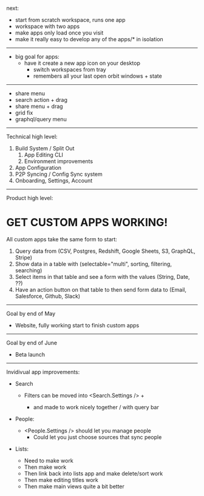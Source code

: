 next:

- start from scratch workspace, runs one app
- workspace with two apps
- make apps only load once you visit
- make it really easy to develop any of the apps/* in isolation

---

- big goal for apps:
  - have it create a new app icon on your desktop
    - switch workspaces from tray
    - remembers all your last open orbit windows + state

---

- share menu
- search action + drag
- share menu + drag
- grid fix
- graphql/query menu

---

Technical high level:

1. Build System / Split Out
   1. App Editing CLI
   2. Environment improvements
2. App Configuration
3. P2P Syncing / Config Sync system
4. Onboarding, Settings, Account

---

Product high level:

# GET CUSTOM APPS WORKING!

All custom apps take the same form to start:

1. Query data from (CSV, Postgres, Redshift, Google Sheets, S3, GraphQL, Stripe)
2. Show data in a table with (selectable="multi", sorting, filtering, searching)
3. Select items in that table and see a form with the values (String, Date, ??)
4. Have an action button on that table to then send form data to (Email, Salesforce, Github, Slack)

---

Goal by end of May

- Website, fully working start to finish custom apps

---

Goal by end of June

- Beta launch

---

Invidivual app improvements:

- Search

  - Filters can be moved into <Search.Settings /> + <Lists />
    - and made to work nicely together / with query bar

- People:

  - <People.Settings /> should let you manage people
    - Could let you just choose sources that sync people

- Lists:
  - Need to make <Stack /> <ListStack /> work
  - Then make <TreeList /> work
  - Then link back into lists app and make delete/sort work
  - Then make editing titles work
  - Then make main views quite a bit better
